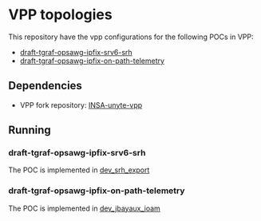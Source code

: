 # VPP topologies

This repository have the vpp configurations for the following POCs in VPP:
- [draft-tgraf-opsawg-ipfix-srv6-srh](https://datatracker.ietf.org/doc/html/draft-tgraf-opsawg-ipfix-srv6-srh-05)
- [draft-tgraf-opsawg-ipfix-on-path-telemetry](https://datatracker.ietf.org/doc/html/draft-tgraf-opsawg-ipfix-on-path-telemetry-00)

## Dependencies
- VPP fork repository: [INSA-unyte-vpp](https://github.com/insa-unyte/vpp)

## Running

### draft-tgraf-opsawg-ipfix-srv6-srh

The POC is implemented in [dev_srh_export](./dev_srh_export)

### draft-tgraf-opsawg-ipfix-on-path-telemetry

The POC is implemented in [dev_jbayaux_ioam](./dev_jbayaux_ioam)
